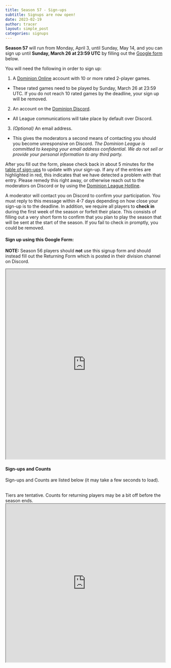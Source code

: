 ```yaml
---
title: Season 57 - Sign-ups
subtitle: Signups are now open!
date: 2023-02-19
author: tracer
layout: simple_post
categories: signups
---
```

**Season 57** will run from Monday, April 3, until Sunday, May 14, and you can sign up until **Sunday, March 26 at 23:59 UTC** by filling out the [Google form](#sign-up-using-this-google-form) below.

You will need the following in order to sign up:

1. A [Dominion Online](https://dominion.games) account with 10 or more rated 2-player games.

* These rated games need to be played by Sunday, March 26 at 23:59 UTC. If you do not reach 10 rated games by the deadline, your sign up will be removed.

2. An account on the [Dominion Discord](https://discord.gg/vMmmMBu).

* All League communications will take place by default over Discord.

3. *(Optional)* An email address.

* This gives the moderators a second means of contacting you should you become unresponsive on Discord. *The Dominion League is committed to keeping your email address confidential. We do not sell or provide your personal information to any third party.*

After you fill out the form, please check back in about 5 minutes for the [table of sign-ups](#sign-ups-and-counts) to update with your sign-up. If any of the entries are highlighted in red, this indicates that we have detected a problem with that entry. Please remedy this right away, or otherwise reach out to the moderators on Discord or by using the [Dominion League Hotline](http://dominionleague.org/hotline).

A moderator will contact you on Discord to confirm your participation. You must reply to this message within 4-7 days depending on how close your sign-up is to the deadline. In addition, we require all players to **check in** during the first week of the season or forfeit their place. This consists of filling out a very short form to confirm that you plan to play the season that will be sent at the start of the season. If you fail to check in promptly, you could be removed.

#### Sign up using this Google Form:

**NOTE:** Season 56 players should **not** use this signup form and should instead fill out the Returning Form which is posted in their division channel on Discord.
<br>

<div class="sheets">

<iframe src="https://docs.google.com/forms/d/e/1FAIpQLSeCFtNB36YHSQpvLnPKwR4DDo3atvmrZLLiasVIGrJrYCIZAQ/viewform?embedded=true" width="100%" height="600">Loading…</iframe>
</div>

#### Sign-ups and Counts

Sign-ups and Counts are listed below (it may take a few seconds to load).

<br>
Tiers are tentative. Counts for returning players may be a bit off before the season ends.

<div class="sheets">
  <iframe src="https://docs.google.com/spreadsheets/d/e/2PACX-1vSvaSKsis_E1lKUfxiZvc2BJiQx5zJipwp3ZEWqlM3yCtsM4BKemTkOY9enYSFXNZwEyk7Dmrlel84U/pubhtml" height="500" width="100%">Loading...</iframe>
</div>